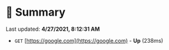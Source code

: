 # 📖 Summary
Last updated: **4/27/2021, 8:12:31 AM**

- `GET` [https://google.com](https://google.com) - **Up** (238ms)
